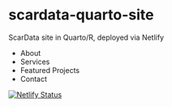 # scardata-quarto-site
 ScarData site in Quarto/R, deployed via Netlify
 * About
 * Services
 * Featured Projects
 * Contact

[![Netlify Status](https://api.netlify.com/api/v1/badges/4f2ba44b-061d-46ad-872e-77f0717b634d/deploy-status)](https://app.netlify.com/sites/scardata/deploys)
